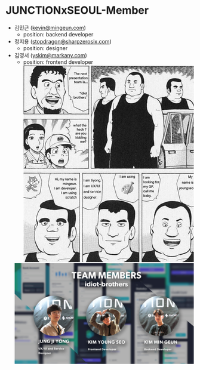 # JUNCTIONxSEOUL-Member
- 김민근 (kevin@mingeun.com)
  - position: backend developer
- 정지용 (stopdragon@sharpzerosix.com)
  - position: designer
- 김영서 (yskim@markany.com)
  - position: frontend developer<br>
  <img src="https://raw.githubusercontent.com/cadit/JUNCTIONxSEOUL-Design/master/member%20info.jpg"><br>
  <img src="https://raw.githubusercontent.com/cadit/JUNCTIONxSEOUL-Design/master/preview/TEAM%20Members.jpg">
